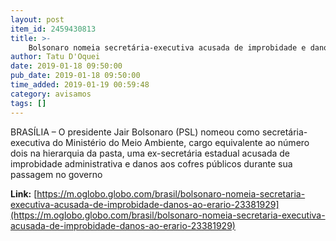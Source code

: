 ```yaml
---
layout: post
item_id: 2459430813
title: >-
    Bolsonaro nomeia secretária-executiva acusada de improbidade e danos ao erário
author: Tatu D'Oquei
date: 2019-01-18 09:50:00
pub_date: 2019-01-18 09:50:00
time_added: 2019-01-19 00:59:48
category: avisamos
tags: []
---
```


BRASÍLIA – O presidente Jair Bolsonaro (PSL) nomeou como secretária-executiva do Ministério do Meio Ambiente, cargo equivalente ao número dois na hierarquia da pasta, uma ex-secretária estadual acusada de improbidade administrativa e danos aos cofres públicos durante sua passagem no governo

**Link:** [https://m.oglobo.globo.com/brasil/bolsonaro-nomeia-secretaria-executiva-acusada-de-improbidade-danos-ao-erario-23381929](https://m.oglobo.globo.com/brasil/bolsonaro-nomeia-secretaria-executiva-acusada-de-improbidade-danos-ao-erario-23381929)

